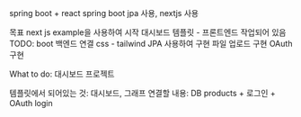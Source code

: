 spring boot + react
spring boot jpa 사용, nextjs 사용

목표
next js example을 사용하여 시작
  대시보드 템플릿 - 프론트엔드 작업되어 있음
  TODO: boot 백엔드 연결
css - tailwind
JPA 사용하여 구현
파일 업로드 구현
OAuth 구현

What to do:
 대시보드 프로젝트

템플릿에서 되어있는 것: 대시보드, 그래프
연결할 내용: DB products + 로그인 + OAuth login
